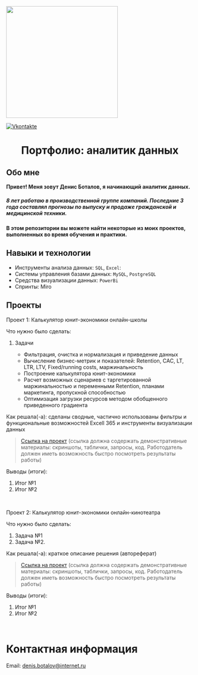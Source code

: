 <img src="https://media.giphy.com/media/hE7qzzcOwXh5u/giphy.gif" width="300" height="300">

[![Vkontakte](https://img.shields.io/badge/VK-green?logo=VK&logoColor=white)](https://vk.com/id9614535)
<h1 align="center">Портфолио: аналитик данных

## Обо мне 

**Привет! Меня зовут Денис Боталов, я начинающий аналитик данных.** 

<h5>8 лет работаю в производственной группе компаний. Последние 3 года составлял прогнозы по выпуску и продаже гражданской и медицинской техники.</h5>
 
**В этом репозитории вы можете найти некоторые из моих проектов, выполненных во время обучения и практики.**


## Навыки и технологии
- Инструменты анализа данных: ``SQL``, ``Excel``: 
- Системы управления базами данных: ``MySQL``, ``PostgreSQL``
- Средства визуализации данных: ``PowerBi``
- Спринты: Miro



## Проекты
<p> Проект 1: Калькулятор юнит-экономики онлайн-школы</p>
<p>Что нужно было сделать:<p>
<ol>
  <li>Задачи</li>
 
 - Фильтрация, очистка и нормализация и приведение данных
 - Вычисление бизнес-метрик и показателей: Retention, CAC, LT, LTR, LTV, Fixed/running costs, маржинальность
 - Построение калькулятора юнит-экономики
 - Расчет возможных сценариев с таргетированной маржинальностью и переменными Retention, планами маркетинга, пропускной способностью
 - Оптимизация загрузки ресурсов методом обобщенного приведенного градиента
  
</ol>

<p>Как решала(-а): сделаны сводные, частично использованы фильтры и функциональные возможностей Excell 365 и инструменты визуализации данных<p>


> <a href="https://github.com/Skyproportfolio/data-analytics-5month/blob/main/Проект%20№1.xlsx">Ссылка на проект</a>
  (ссылка должна содержать демонстративные материалы: скриншоты, таблички, запросы, код. Работодатель должен иметь возможность быстро посмотреть результаты работы)

<p>Выводы (итоги):<p>
<ol>
  <li>Итог №1</li>
  <li>Итог №2</li>
</ol>
<br> 

<p> Проект 2: Калькулятор юнит-экономики онлайн-кинотеатра</p>
<p>Что нужно было сделать:<p>
<ol>
  <li>Задача №1</li>
  <li>Задача №2.</li>
</ol>

<p>Как решала(-а): краткое описание решения (автореферат)<p>

> <a href="https://drive.google.com/drive/folders/11HcEeqniyrCMjuwHZ0GLysX0A2SEv-_x">Ссылка на проект</a>
 (ссылка должна содержать демонстративные материалы: скриншоты, таблички, запросы, код. Работодатель должен иметь возможность быстро посмотреть результаты работы)
 
<p>Выводы (итоги):<p>
<ol>
  <li>Итог №1</li>
  <li>Итог №2</li>
</ol>
<br> 

# Контактная информация
Email: <denis.botalov@internet.ru>
